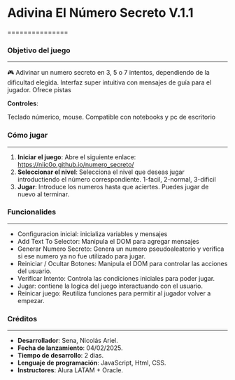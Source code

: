 # Adivina El Número Secreto V.1.1
===============

### Objetivo del juego
-------------------------

🎮 Adivinar un numero secreto en 3, 5 o 7 intentos, dependiendo de la dificultad elegida. Interfaz super intuitiva con mensajes de guía para el jugador. Ofrece pistas

**Controles**:

Teclado númerico, mouse.
Compatible con notebooks y pc de escritorio

### Cómo jugar
--------------

1. **Iniciar el juego**: Abre el siguiente enlace: https://niic0o.github.io/numero_secreto/
2. **Seleccionar el nivel**: Selecciona el nivel que deseas jugar introductiendo el número correspondiente. 1-facil, 2-normal, 3-dificil
3. **Jugar**: Introduce los numeros hasta que aciertes. Puedes jugar de nuevo al terminar.

### Funcionalides
------------------
* Configuracion inicial: inicializa variables y mensajes
* Add Text To Selector: Manipula el DOM para agregar mensajes
* Generar Numero Secreto: Genera un numero pseudoaleatorio y verifica si ese numero ya no fue utilizado para jugar.
* Reiniciar / Ocultar Botones: Manipula el DOM para controlar las acciones del usuario.
* Verificar Intento: Controla las condiciones iniciales para poder jugar.
* Jugar: contiene la logica del juego interactuando con el usuario.
* Reinicar juego: Reutiliza funciones para permitir al jugador volver a empezar. 


### Créditos
---------

* **Desarrollador**: Sena, Nicolás Ariel.
* **Fecha de lanzamiento**: 04/02/2025.
* **Tiempo de desarrollo**: 2 dias.
* **Lenguaje de programación**: JavaScript, Html, CSS.
* **Instructores**: Alura LATAM + Oracle.